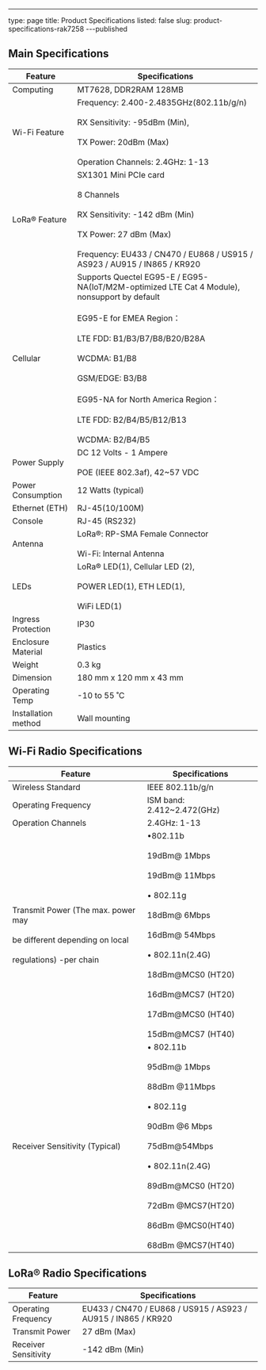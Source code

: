 ---
type: page
title: Product Specifications
listed: false
slug: product-specifications-rak7258
---published

## Main Specifications

| **Feature** | **Specifications** | 
| ---- | ---- | 
| Computing | MT7628, DDR2RAM 128MB | 
| Wi-Fi Feature | Frequency: 2.400-2.4835GHz(802.11b/g/n)<br><br>RX Sensitivity: -95dBm (Min),<br><br>TX Power: 20dBm (Max)<br><br>Operation Channels: 2.4GHz: 1-13 | 
| LoRa® Feature | SX1301 Mini PCIe card<br><br>8 Channels<br><br>RX Sensitivity: -142 dBm (Min)<br><br>TX Power: 27 dBm (Max)<br><br>Frequency: EU433 / CN470 / EU868 / US915 / AS923 / AU915 / IN865 / KR920 | 
| Cellular | Supports Quectel EG95-E / EG95-NA(IoT/M2M-optimized LTE Cat 4 Module), nonsupport by default<br><br>EG95-E for EMEA Region： <br><br>LTE FDD: B1/B3/B7/B8/B20/B28A<br><br>WCDMA: B1/B8<br><br>GSM/EDGE: B3/B8<br><br>EG95-NA for North America Region：<br><br>LTE FDD: B2/B4/B5/B12/B13<br><br>WCDMA: B2/B4/B5 | 
| Power Supply | DC 12 Volts - 1 Ampere<br><br>POE (IEEE 802.3af), 42~57 VDC | 
| Power Consumption | 12 Watts (typical) | 
| Ethernet (ETH) | RJ-45(10/100M) | 
| Console | RJ-45 (RS232) | 
| Antenna | LoRa®: RP-SMA Female Connector<br><br>Wi-Fi: Internal Antenna | 
| LEDs | LoRa® LED(1), Cellular LED (2),<br><br>POWER LED(1), ETH LED(1),<br><br>WiFi LED(1) | 
| Ingress Protection | IP30 | 
| Enclosure Material | Plastics | 
| Weight | 0.3 kg | 
| Dimension | 180 mm x 120 mm x 43 mm | 
| Operating Temp | -10 to 55 ˚C | 
| Installation method | Wall mounting | 


## Wi-Fi Radio Specifications

| **Feature** | **Specifications** | 
| ---- | ---- | 
| Wireless Standard | IEEE 802.11b/g/n | 
| Operating Frequency | ISM band: 2.412~2.472(GHz) | 
| Operation Channels | 2.4GHz: 1-13 | 
| Transmit Power (The max. power may <br><br>be different depending on local <br><br>regulations) -per chain | •802.11b<br><br>       19dBm@ 1Mbps<br>    <br>       19dBm@ 11Mbps<br><br>• 802.11g<br><br>       18dBm@ 6Mbps<br>    <br>       16dBm@ 54Mbps<br><br>• 802.11n(2.4G)<br><br>       18dBm@MCS0 (HT20)<br>    <br>       16dBm@MCS7 (HT20)<br>    <br>       17dBm@MCS0 (HT40)<br>    <br>       15dBm@MCS7 (HT40) | 
| Receiver Sensitivity (Typical) | • 802.11b<br><br>       95dBm@ 1Mbps<br>    <br>       88dBm @11Mbps<br><br>• 802.11g<br><br>       90dBm @6 Mbps<br>    <br>       75dBm@54Mbps<br><br>• 802.11n(2.4G)<br><br>       89dBm@MCS0 (HT20)<br>    <br>       72dBm @MCS7(HT20)<br>    <br>      86dBm @MCS0(HT40)<br>    <br>      68dBm @MCS7(HT40) | 


## LoRa® Radio Specifications

| **Feature** | **Specifications** | 
| ---- | ---- | 
| Operating Frequency | EU433 / CN470 / EU868 / US915 / AS923 / AU915 / IN865 / KR920 | 
| Transmit Power | 27 dBm (Max) | 
| Receiver Sensitivity | -142 dBm (Min) | 


